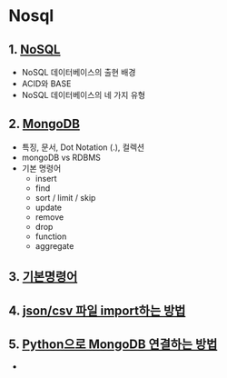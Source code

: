 # Nosql

## 1. [NoSQL](https://github.com/dudns1234/NoSQL/blob/master/1.NoSQL.md)
- NoSQL 데이터베이스의 출현 배경
- ACID와 BASE
- NoSQL 데이터베이스의 네 가지 유형
 
## 2. [MongoDB](https://github.com/dudns1234/NoSQL/blob/master/2.MongoDB.md)
- 특징, 문서, Dot Notation (.), 컬렉션
- mongoDB vs RDBMS
- 기본 명령어
    - insert
    - find
    - sort / limit / skip
    - update
    - remove
    - drop
    - function
    - aggregate

## 3. [기본명령어](https://github.com/dudns1234/NoSQL/blob/master/3.%EA%B8%B0%EB%B3%B8%EB%AA%85%EB%A0%B9%EC%96%B4.md)

## 4. [json/csv 파일 import하는 방법](https://github.com/dudns1234/NoSQL/blob/master/4.json_csv_import.md)

## 5. [Python으로 MongoDB 연결하는 방법](https://github.com/dudns1234/NoSQL/blob/master/5.Python_MongoDB.md)
- 